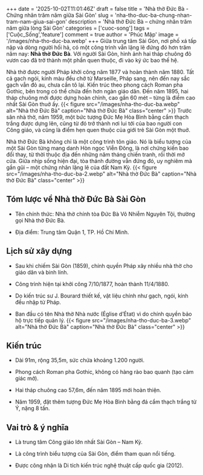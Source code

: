 +++
date = '2025-10-02T11:01:46Z'
draft = false
title = 'Nhà thờ Đức Bà - Chứng nhân trăm năm giữa Sài Gòn'
slug = 'nha-tho-duc-ba-chung-nhan-tram-nam-giua-sai-gon'
description = 'Nhà thờ Đức Bà – chứng nhân trăm năm giữa lòng Sài Gòn'
categories = ['cuoc-song']
tags = ['Cuộc_Sống','feature']
comment = true
author = 'Phúc Mập'
image = '/images/nha-tho-duc-ba.webp'
+++
Giữa trung tâm Sài Gòn, nơi phố xá tấp nập và dòng người hối hả, có một công trình vẫn lặng lẽ đứng đó hơn trăm năm nay: **Nhà thờ Đức Bà**. Với người Sài Gòn, hình ảnh hai tháp chuông đỏ vươn cao đã trở thành một phần quen thuộc, đi vào ký ức bao thế hệ.

Nhà thờ được người Pháp khởi công năm 1877 và hoàn thành năm 1880. Tất cả gạch ngói, kính màu đều chở từ Marseille, Pháp sang, nên đến nay sắc gạch vẫn đỏ au, chưa cần tô lại. Kiến trúc theo phong cách Roman pha Gothic, bên trong có thể chứa đến hơn ngàn giáo dân. Đến năm 1895, hai tháp chuông mới được dựng hoàn chỉnh, cao gần 60 mét – từng là điểm cao nhất Sài Gòn thuở ấy.
{{< figure src="/images/nha-tho-duc-ba.webp" alt="Nhà thờ Đức Bà" caption="Nhà thờ Đức Bà" class="center" >}}
Trước sân nhà thờ, năm 1959, một bức tượng Đức Mẹ Hòa Bình bằng cẩm thạch trắng được dựng lên, cũng từ đó trở thành nơi lui tới của bao người con Công giáo, và cũng là điểm hẹn quen thuộc của giới trẻ Sài Gòn một thuở.

Nhà thờ Đức Bà không chỉ là một công trình tôn giáo. Nó là biểu tượng của một Sài Gòn từng mang danh Hòn ngọc Viễn Đông, là nơi chứng kiến bao đổi thay, từ thời thuộc địa đến những năm tháng chiến tranh, rồi thời mở cửa. Giữa nhịp sống hiện đại, tòa thánh đường vẫn đứng đó, uy nghiêm mà gần gũi – một chứng nhân lặng lẽ của đất Nam Kỳ.
{{< figure src="/images/nha-tho-duc-ba-2.webp" alt="Nhà thờ Đức Bà" caption="Nhà thờ Đức Bà" class="center" >}}
## Tóm lược về Nhà thờ Đức Bà Sài Gòn

- Tên chính thức: Nhà thờ chính tòa Đức Bà Vô Nhiễm Nguyên Tội, thường gọi Nhà thờ Đức Bà.

- Địa điểm: Trung tâm Quận 1, TP. Hồ Chí Minh.

## Lịch sử xây dựng

- Sau khi chiếm Sài Gòn (1859), chính quyền Pháp xây nhiều nhà thờ cho giáo dân và binh lính.

- Công trình hiện tại khởi công 7/10/1877, hoàn thành 11/4/1880.

- Do kiến trúc sư J. Bourard thiết kế, vật liệu chính như gạch, ngói, kính đều nhập từ Pháp.

- Ban đầu có tên Nhà thờ Nhà nước (Église d’État) vì do chính quyền bảo hộ trực tiếp quản lý.
{{< figure src="/images/nha-tho-duc-ba-3.webp" alt="Nhà thờ Đức Bà" caption="Nhà thờ Đức Bà" class="center" >}}

## Kiến trúc

- Dài 91m, rộng 35,5m, sức chứa khoảng 1.200 người.

- Phong cách Roman pha Gothic, không có hàng rào bao quanh (tạo cảm giác mở).

- Hai tháp chuông cao 57,6m, đến năm 1895 mới hoàn thiện.

- Năm 1959, đặt thêm tượng Đức Mẹ Hòa Bình bằng đá cẩm thạch trắng từ Ý, nặng 8 tấn.

## Vai trò & ý nghĩa

- Là trung tâm Công giáo lớn nhất Sài Gòn – Nam Kỳ.

- Là công trình biểu tượng của Sài Gòn, điểm tham quan nổi tiếng.

- Được công nhận là Di tích kiến trúc nghệ thuật cấp quốc gia (2012).